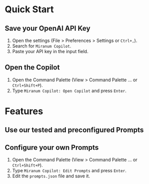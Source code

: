 # Quick Start

## Save your OpenAI API Key

1. Open the settings (File > Preferences > Settings or `Ctrl+,`).
2. Search for `Miranum Copilot`.
3. Paste your API key in the input field.

## Open the Copilot

1. Open the Command Palette (View > Command Palette ... or `Ctrl+Shift+P`).
2. Type `Miranum Copilot: Open Copilot` and press `Enter`.

# Features

## Use our tested and preconfigured Prompts

<!-- Add a screenshot of the copilot with the sidebar menu expanded -->

## Configure your own Prompts

1. Open the Command Palette (View > Command Palette ... or `Ctrl+Shift+P`).
2. Type `Miranum Copilot: Edit Prompts` and press `Enter`.
3. Edit the `prompts.json` file and save it.

<!-- Add a gif with these steps -->
